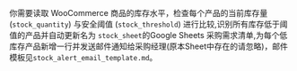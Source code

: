 你需要读取 WooCommerce 商品的库存水平，检查每个产品的当前库存量 (`stock_quantity`) 与安全阈值 (`stock_threshold`) 进行比较,识别所有库存低于阈值的产品并自动更新名为 `stock_sheet`的Google Sheets 采购需求清单,为每个低库存产品新增一行并发送邮件通知给采购经理(原本Sheet中存在的请忽略)，邮件模板见`stock_alert_email_template.md`。